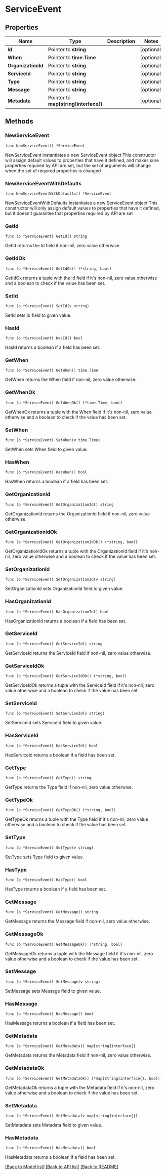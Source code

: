 # ServiceEvent

## Properties

Name | Type | Description | Notes
------------ | ------------- | ------------- | -------------
**Id** | Pointer to **string** |  | [optional] 
**When** | Pointer to **time.Time** |  | [optional] 
**OrganizationId** | Pointer to **string** |  | [optional] 
**ServiceId** | Pointer to **string** |  | [optional] 
**Type** | Pointer to **string** |  | [optional] 
**Message** | Pointer to **string** |  | [optional] 
**Metadata** | Pointer to **map[string]interface{}** |  | [optional] 

## Methods

### NewServiceEvent

`func NewServiceEvent() *ServiceEvent`

NewServiceEvent instantiates a new ServiceEvent object
This constructor will assign default values to properties that have it defined,
and makes sure properties required by API are set, but the set of arguments
will change when the set of required properties is changed

### NewServiceEventWithDefaults

`func NewServiceEventWithDefaults() *ServiceEvent`

NewServiceEventWithDefaults instantiates a new ServiceEvent object
This constructor will only assign default values to properties that have it defined,
but it doesn't guarantee that properties required by API are set

### GetId

`func (o *ServiceEvent) GetId() string`

GetId returns the Id field if non-nil, zero value otherwise.

### GetIdOk

`func (o *ServiceEvent) GetIdOk() (*string, bool)`

GetIdOk returns a tuple with the Id field if it's non-nil, zero value otherwise
and a boolean to check if the value has been set.

### SetId

`func (o *ServiceEvent) SetId(v string)`

SetId sets Id field to given value.

### HasId

`func (o *ServiceEvent) HasId() bool`

HasId returns a boolean if a field has been set.

### GetWhen

`func (o *ServiceEvent) GetWhen() time.Time`

GetWhen returns the When field if non-nil, zero value otherwise.

### GetWhenOk

`func (o *ServiceEvent) GetWhenOk() (*time.Time, bool)`

GetWhenOk returns a tuple with the When field if it's non-nil, zero value otherwise
and a boolean to check if the value has been set.

### SetWhen

`func (o *ServiceEvent) SetWhen(v time.Time)`

SetWhen sets When field to given value.

### HasWhen

`func (o *ServiceEvent) HasWhen() bool`

HasWhen returns a boolean if a field has been set.

### GetOrganizationId

`func (o *ServiceEvent) GetOrganizationId() string`

GetOrganizationId returns the OrganizationId field if non-nil, zero value otherwise.

### GetOrganizationIdOk

`func (o *ServiceEvent) GetOrganizationIdOk() (*string, bool)`

GetOrganizationIdOk returns a tuple with the OrganizationId field if it's non-nil, zero value otherwise
and a boolean to check if the value has been set.

### SetOrganizationId

`func (o *ServiceEvent) SetOrganizationId(v string)`

SetOrganizationId sets OrganizationId field to given value.

### HasOrganizationId

`func (o *ServiceEvent) HasOrganizationId() bool`

HasOrganizationId returns a boolean if a field has been set.

### GetServiceId

`func (o *ServiceEvent) GetServiceId() string`

GetServiceId returns the ServiceId field if non-nil, zero value otherwise.

### GetServiceIdOk

`func (o *ServiceEvent) GetServiceIdOk() (*string, bool)`

GetServiceIdOk returns a tuple with the ServiceId field if it's non-nil, zero value otherwise
and a boolean to check if the value has been set.

### SetServiceId

`func (o *ServiceEvent) SetServiceId(v string)`

SetServiceId sets ServiceId field to given value.

### HasServiceId

`func (o *ServiceEvent) HasServiceId() bool`

HasServiceId returns a boolean if a field has been set.

### GetType

`func (o *ServiceEvent) GetType() string`

GetType returns the Type field if non-nil, zero value otherwise.

### GetTypeOk

`func (o *ServiceEvent) GetTypeOk() (*string, bool)`

GetTypeOk returns a tuple with the Type field if it's non-nil, zero value otherwise
and a boolean to check if the value has been set.

### SetType

`func (o *ServiceEvent) SetType(v string)`

SetType sets Type field to given value.

### HasType

`func (o *ServiceEvent) HasType() bool`

HasType returns a boolean if a field has been set.

### GetMessage

`func (o *ServiceEvent) GetMessage() string`

GetMessage returns the Message field if non-nil, zero value otherwise.

### GetMessageOk

`func (o *ServiceEvent) GetMessageOk() (*string, bool)`

GetMessageOk returns a tuple with the Message field if it's non-nil, zero value otherwise
and a boolean to check if the value has been set.

### SetMessage

`func (o *ServiceEvent) SetMessage(v string)`

SetMessage sets Message field to given value.

### HasMessage

`func (o *ServiceEvent) HasMessage() bool`

HasMessage returns a boolean if a field has been set.

### GetMetadata

`func (o *ServiceEvent) GetMetadata() map[string]interface{}`

GetMetadata returns the Metadata field if non-nil, zero value otherwise.

### GetMetadataOk

`func (o *ServiceEvent) GetMetadataOk() (*map[string]interface{}, bool)`

GetMetadataOk returns a tuple with the Metadata field if it's non-nil, zero value otherwise
and a boolean to check if the value has been set.

### SetMetadata

`func (o *ServiceEvent) SetMetadata(v map[string]interface{})`

SetMetadata sets Metadata field to given value.

### HasMetadata

`func (o *ServiceEvent) HasMetadata() bool`

HasMetadata returns a boolean if a field has been set.


[[Back to Model list]](../README.md#documentation-for-models) [[Back to API list]](../README.md#documentation-for-api-endpoints) [[Back to README]](../README.md)


